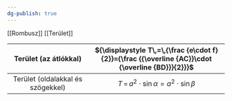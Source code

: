 ```yaml
---
dg-publish: true
---
```

[[Rombusz]] [[Terület]]

|       Terület (az átlókkal)       |   ${\displaystyle T\,=\,{\frac {e\cdot f}{2}}={\frac {{\overline {AC}}\cdot {\overline {BD}}}{2}}}$    |
| :-------------------------------: | :----------------------------------------------------------------------------------------------------: |
| Terület (oldalakkal és szögekkel) |                 ${\displaystyle T\,=\,a^{2}\cdot \sin \alpha =a^{2}\cdot \sin \beta }$                 |
